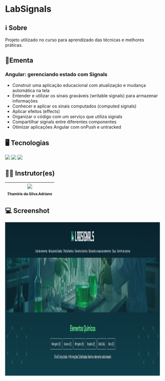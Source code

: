 # LabSignals

## ℹ️ Sobre

<p>Projeto utilizado no curso para aprendizado das técnicas e melhores práticas.</p>

## 📘Ementa

### Angular: gerenciando estado com Signals

- Construir uma aplicação educacional com atualização e mudança automática na tela
- Entender e utilizar os sinais graváveis (writable signals) para armazenar informações
- Conhecer e aplicar os sinais computados (computed signals)
- Aplicar efeitos (effects)
- Organizar o código com um serviço que utiliza signals
- Compartilhar signals entre diferentes componentes
- Otimizar aplicações Angular com onPush e untracked

## 🖥️ Tecnologias

<div>
  <img src="https://img.shields.io/badge/HTML-%23E34F26.svg?logo=html5&logoColor=white">
  <img src="https://img.shields.io/badge/CSS-1572B6?logo=css3&logoColor=fff">
  <img src="https://img.shields.io/badge/Angular-%23DD0031.svg?logo=angular&logoColor=white">
</div>

## 🧑‍🏫 Instrutor(es)

| [<img loading="lazy" src="https://cdn2.gnarususercontent.com.br/1/1312687/e6386ec6-ba1f-43b4-b1be-f794cefbb6a5.jpg?width=100&height=100&aspect_ratio=1:1" width=115><br><sub>Thamiris da Silva Adriano</sub>](https://cursos.alura.com.br/user/thamirissadriano) |
| :--------------------------------------------------------------------------------------------------------------------------------------------------------------------------------------------------------------------------------------------------------------: |

## 💻 Screenshot

<img loading="lazy" src="./src/assets/screenshot.png" style="height: 500px"/>
